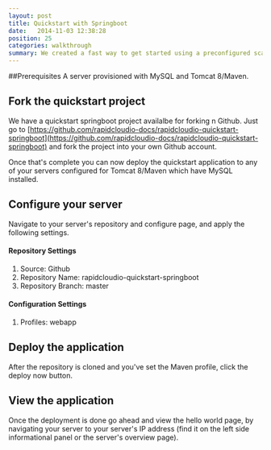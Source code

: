 ```yaml
---
layout: post
title: Quickstart with Springboot
date:   2014-11-03 12:38:28
position: 25
categories: walkthrough
summary: We created a fast way to get started using a preconfigured scaffolded springboot application. 
---
```


##Prerequisites
A server provisioned with MySQL and Tomcat 8/Maven. 


## Fork the quickstart project
We have a quickstart springboot project availalbe for forking n Github. Just go to [https://github.com/rapidcloudio-docs/rapidcloudio-quickstart-springboot](https://github.com/rapidcloudio-docs/rapidcloudio-quickstart-springboot) and fork the project into your own Github account.

Once that's complete you can now deploy the quickstart application to any of your servers configured for Tomcat 8/Maven which have MySQL installed.

## Configure your server
Navigate to your server's repository and configure page, and apply the following settings.

#### Repository Settings
1. Source: Github
1. Repository Name: rapidcloudio-quickstart-springboot
1. Repository Branch: master

#### Configuration Settings
1. Profiles: webapp

## Deploy the application
After the repository is cloned and you've set the Maven profile, click the deploy now button. 

## View the application
Once the deployment is done go ahead and view the hello world page, by navigating your server to your server's IP address (find it on the left side informational panel or the server's overview page).

